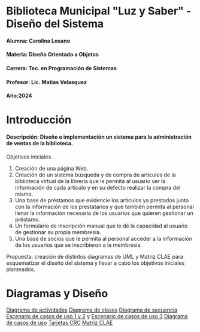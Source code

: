 # Biblioteca Municipal "Luz y Saber" - Diseño del Sistema
#### Alumna: Carolina Losano
#### Materia: Diseño Orientado a Objetos
#### Carrera: Tec. en Programación de Sistemas
#### Profesor: Lic. Matias Velasquez
#### Año:2024

# Introducción
#### Descripción: Diseño e implementación un sistema para la administración de ventas de la biblioteca.

Objetivos iniciales. 
 
1. Creación de una página Web. 
2. Creación de un sistema búsqueda y de compra de artículos de la biblioteca virtual de la 
librería que le permita al usuario ver la información de cada artículo y en su defecto 
realizar la compra del mismo. 
3. Una base de préstamos que evidencie los artículos ya prestados junto con la 
información de los prestatarios y que también permita al personal llenar la información 
necesaria de los usuarios que quieren gestionar un préstamo. 
4. Un formulario de inscripción manual que le dé la capacidad al usuario de gestionar su 
propia membresía. 
5. Una base de socios que le permita al personal acceder a la información de los usuarios 
que se inscribieron a la membresía.

Propuesta: creación de distintos diagramas de UML y Matriz CLAE para esquematizar el diseño del sistema y llevar a cabo los objetivos iniciales planteados.

# Diagramas y Diseño

[Diagrama de actividades](https://drive.google.com/file/d/1KpBGwb6JC-tzQY17Ot1TiSe5IuL5kGO-/view?usp=sharing)
[Diagrama de clases](https://drive.google.com/file/d/1bdofa5MjSa3kmJbXehoONh9wQB6btZIq/view?usp=sharing)
[Diagrama de secuencia](https://drive.google.com/file/d/1eccnjpiPON1zxekr0KUPEsU_XFUwxgV4/view?usp=sharing)
[Escenario de casos de uso 1 y 2](https://drive.google.com/file/d/1EA-FvgvsyDE55AcXI4o_ALMLKBgNHWI8/view?usp=sharing) y [Escenario de casos de uso 3](https://drive.google.com/file/d/1tTScZ6sea_0kp7CqB9RBbB6paI9yGIU7/view?usp=sharing)
[Diagrama de casos de uso](https://drive.google.com/file/d/1XAEuwCPRsK-1P2IRf_PZ5XKKIqj4pnHk/view?usp=sharing)
[Tarjetas CRC](https://drive.google.com/file/d/1yawSInERdE35fQeuam3HxY_GwBMY9ZkP/view?usp=sharing)
[Matriz CLAE](https://drive.google.com/file/d/1LPMI9sZPYnIKIA-5TDetELqwtXhNnR7x/view?usp=sharing)


